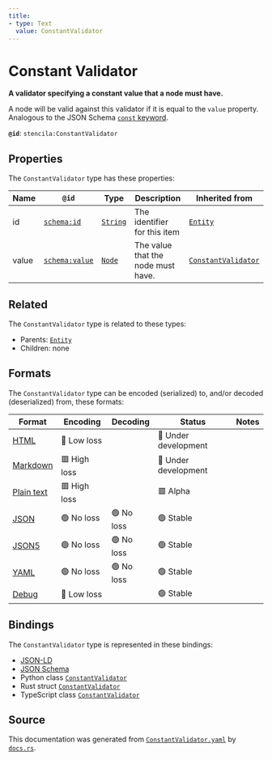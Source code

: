 ```yaml
---
title:
- type: Text
  value: ConstantValidator
---
```


# Constant Validator

**A validator specifying a constant value that a node must have.**

A node will be valid against this validator if it is equal to the
`value` property. Analogous to the JSON Schema [`const` keyword](https://json-schema.org/draft/2019-09/json-schema-validation.html#rfc.section.6.1.3).


**`@id`**: `stencila:ConstantValidator`

## Properties

The `ConstantValidator` type has these properties:

| Name  | `@id`                                      | Type                                                               | Description                        | Inherited from                                                                            |
| ----- | ------------------------------------------ | ------------------------------------------------------------------ | ---------------------------------- | ----------------------------------------------------------------------------------------- |
| id    | [`schema:id`](https://schema.org/id)       | [`String`](https://stencila.dev/docs/reference/schema/data/string) | The identifier for this item       | [`Entity`](https://stencila.dev/docs/reference/schema/other/entity)                       |
| value | [`schema:value`](https://schema.org/value) | [`Node`](https://stencila.dev/docs/reference/schema/other/node)    | The value that the node must have. | [`ConstantValidator`](https://stencila.dev/docs/reference/schema/data/constant-validator) |

## Related

The `ConstantValidator` type is related to these types:

- Parents: [`Entity`](https://stencila.dev/docs/reference/schema/other/entity)
- Children: none

## Formats

The `ConstantValidator` type can be encoded (serialized) to, and/or decoded (deserialized) from, these formats:

| Format                                                           | Encoding       | Decoding     | Status                 | Notes |
| ---------------------------------------------------------------- | -------------- | ------------ | ---------------------- | ----- |
| [HTML](https://stencila.dev/docs/reference/formats/{name})       | 🔷 Low loss     |              | 🚧 Under development    |       |
| [Markdown](https://stencila.dev/docs/reference/formats/{name})   | 🟥 High loss    |              | 🚧 Under development    |       |
| [Plain text](https://stencila.dev/docs/reference/formats/{name}) | 🟥 High loss    |              | 🟥 Alpha                |       |
| [JSON](https://stencila.dev/docs/reference/formats/{name})       | 🟢 No loss      | 🟢 No loss    | 🟢 Stable               |       |
| [JSON5](https://stencila.dev/docs/reference/formats/{name})      | 🟢 No loss      | 🟢 No loss    | 🟢 Stable               |       |
| [YAML](https://stencila.dev/docs/reference/formats/{name})       | 🟢 No loss      | 🟢 No loss    | 🟢 Stable               |       |
| [Debug](https://stencila.dev/docs/reference/formats/{name})      | 🔷 Low loss     |              | 🟢 Stable               |       |

## Bindings

The `ConstantValidator` type is represented in these bindings:

- [JSON-LD](https://stencila.dev/ConstantValidator.jsonld)
- [JSON Schema](https://stencila.dev/ConstantValidator.schema.json)
- Python class [`ConstantValidator`](https://github.com/stencila/stencila/blob/main/python/stencila/types/constant_validator.py)
- Rust struct [`ConstantValidator`](https://github.com/stencila/stencila/blob/main/rust/schema/src/types/constant_validator.rs)
- TypeScript class [`ConstantValidator`](https://github.com/stencila/stencila/blob/main/typescript/src/types/ConstantValidator.ts)

## Source

This documentation was generated from [`ConstantValidator.yaml`](https://github.com/stencila/stencila/blob/main/schema/ConstantValidator.yaml) by [`docs.rs`](https://github.com/stencila/stencila/blob/main/rust/schema-gen/src/docs.rs).